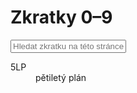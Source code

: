 ﻿# Zkratky 0–9

<input id="abbrev-filter" placeholder="Hledat zkratku na této stránce…" />

<dl class="abbr-list">
<dt>5LP</dt>
<dd>pětiletý plán</dd>
</dl>

